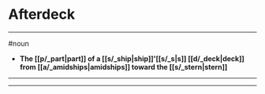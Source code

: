 # Afterdeck
---
#noun
- **The [[p/_part|part]] of a [[s/_ship|ship]]'[[s/_s|s]] [[d/_deck|deck]] from [[a/_amidships|amidships]] toward the [[s/_stern|stern]]**
---
---
